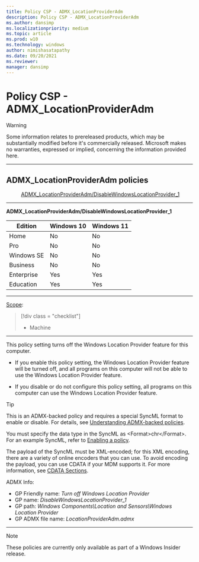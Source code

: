 ```yaml
---
title: Policy CSP - ADMX_LocationProviderAdm
description: Policy CSP - ADMX_LocationProviderAdm
ms.author: dansimp
ms.localizationpriority: medium
ms.topic: article
ms.prod: w10
ms.technology: windows
author: nimishasatapathy
ms.date: 09/20/2021
ms.reviewer: 
manager: dansimp
---
```


# Policy CSP - ADMX_LocationProviderAdm
> [!WARNING]
> Some information relates to prereleased products, which may be substantially modified before it's commercially released. Microsoft makes no warranties, expressed or implied, concerning the information provided here.

<hr/>

<!--Policies-->
## ADMX_LocationProviderAdm policies  

<dl>
  <dd>
    <a href="#admx-locationprovideradm-disablewindowslocationprovider_1">ADMX_LocationProviderAdm/DisableWindowsLocationProvider_1</a>
  </dd>
</dl>


<hr/>

<!--Policy-->
<a href="" id="admx-locationprovideradm-disablewindowslocationprovider_1"></a>**ADMX_LocationProviderAdm/DisableWindowsLocationProvider_1**  

<!--SupportedSKUs-->

|Edition|Windows 10|Windows 11|
|--- |--- |--- |
|Home|No|No|
|Pro|No|No|
|Windows SE|No|No|
|Business|No|No|
|Enterprise|Yes|Yes|
|Education|Yes|Yes|

<!--/SupportedSKUs-->
<hr/>

<!--Scope-->
[Scope](./policy-configuration-service-provider.md#policy-scope):

> [!div class = "checklist"]
> * Machine

<hr/>

<!--/Scope-->
<!--Description-->
This policy setting turns off the Windows Location Provider feature for this computer.  

- If you enable this policy setting, the Windows Location Provider feature will be turned off, and all programs on this computer will not be able to use the Windows Location Provider feature.  

- If you disable or do not configure this policy setting, all programs on this computer can use the Windows Location Provider feature.

<!--/Description-->
> [!TIP]
> This is an ADMX-backed policy and requires a special SyncML format to enable or disable.  For details, see [Understanding ADMX-backed policies](./understanding-admx-backed-policies.md).
> 
> You must specify the data type in the SyncML as &lt;Format&gt;chr&lt;/Format&gt;. For an example SyncML, refer to [Enabling a policy](./understanding-admx-backed-policies.md#enabling-a-policy).
> 
> The payload of the SyncML must be XML-encoded; for this XML encoding, there are a variety of online encoders that you can use. To avoid encoding the payload, you can use CDATA if your MDM supports it.  For more information, see [CDATA Sections](http://www.w3.org/TR/REC-xml/#sec-cdata-sect).

<!--ADMXBacked-->
ADMX Info:  
-   GP Friendly name: *Turn off Windows Location Provider*
-   GP name: *DisableWindowsLocationProvider_1*
-   GP path: *Windows Components\Location and Sensors\Windows Location Provider*
-   GP ADMX file name: *LocationProviderAdm.admx*

<!--/ADMXBacked-->
<!--/Policy-->
<hr/>

> [!NOTE]
> These policies are currently only available as part of a Windows Insider release.

<!--/Policies-->

